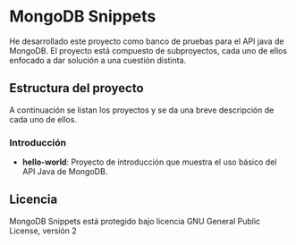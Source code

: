 MongoDB Snippets
================

He desarrollado este proyecto como banco de pruebas para el API java de MongoDB.
El proyecto  está compuesto de subproyectos, cada uno de ellos enfocado a dar solución a una cuestión distinta. 

Estructura del proyecto
-----------------------

A continuación se listan los proyectos y se da una breve descripción de cada uno de ellos.

### Introducción

 * **hello-world**: Proyecto de introducción que muestra el uso básico del API Java de MongoDB.
 
Licencia
--------

MongoDB Snippets está protegido bajo licencia GNU General Public License, versión 2